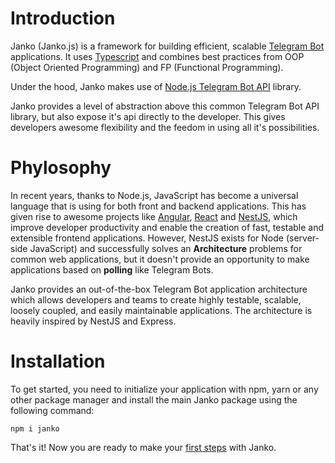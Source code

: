 # Introduction
Janko (Janko.js) is a framework for building efficient, scalable [Telegram Bot](https://core.telegram.org/bots/api) applications. It uses [Typescript](http://www.typescriptlang.org/) and combines best practices from OOP (Object Oriented Programming) and FP (Functional Programming).

Under the hood, Janko makes use of [Node.js Telegram Bot API](https://github.com/yagop/node-telegram-bot-api) library.

Janko provides a level of abstraction above this common Telegram Bot API library, but also expose it's api directly to the developer. This gives developers awesome flexibility and the feedom in using all it's possibilities.

# Phylosophy
In recent years, thanks to Node.js, JavaScript has become a universal language that is using for both front and backend applications. This has given rise to awesome projects like [Angular](https://angular.io/), [React](https://github.com/facebook/react) and [NestJS](https://docs.nestjs.com/), which improve developer productivity and enable the creation of fast, testable and extensible frontend applications. However, NestJS exists for Node (server-side JavaScript) and successfully solves an **Architecture** problems for common web applications, but it doesn't provide an opportunity to make applications based on **polling** like Telegram Bots.

Janko provides an out-of-the-box Telegram Bot application architecture which allows developers and teams to create highly testable, scalable, loosely coupled, and easily maintainable applications. The architecture is heavily inspired by NestJS and Express.

# Installation
To get started, you need to initialize your application with npm, yarn or any other package manager and install the main Janko package using the following command:

```
npm i janko
```

That's it! Now you are ready to make your [first steps](overview/FIRST_STEPS.md) with Janko.

